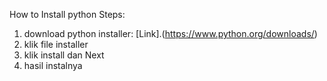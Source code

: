 How to Install python 
Steps:
1. download python installer: [Link].(https://www.python.org/downloads/)
2. klik file installer
3. klik install dan Next
4. hasil instalnya 
